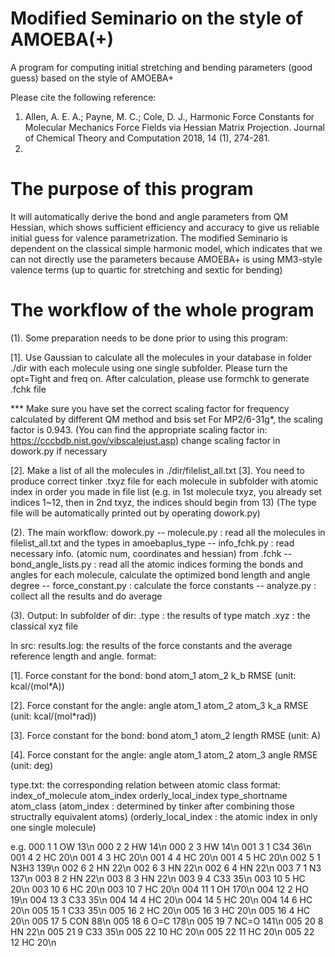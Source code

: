 # Modified Seminario on the style of AMOEBA(+)
A program for computing initial stretching and bending parameters (good guess) based on the style of AMOEBA+

Please cite the following reference:
1. Allen, A. E. A.; Payne, M. C.; Cole, D. J., Harmonic Force Constants for Molecular Mechanics Force Fields via Hessian Matrix Projection. Journal of Chemical Theory and Computation 2018, 14 (1), 274-281.
2.

# The purpose of this program
It will automatically derive the bond and angle parameters from QM Hessian, which shows sufficient efficiency and accuracy
to give us reliable initial guess for valence parametrization.
The modified Seminario is dependent on the classical simple harmonic model, which indicates that we can not directly use
the parameters because AMOEBA+ is using MM3-style valence terms (up to quartic for stretching and sextic for bending)

# The workflow of the whole program

(1). Some preparation needs to be done prior to using this program:

[1]. Use Gaussian to calculate all the molecules in your database in folder ./dir with each molecule using one single
subfolder. Please turn the opt=Tight and freq on. After calculation, please use formchk to generate .fchk file

*** Make sure you have set the correct scaling factor for frequency calculated by different QM method and bsis set
For MP2/6-31g*, the scaling factor is 0.943. (You can find the appropriate scaling factor in: https://cccbdb.nist.gov/vibscalejust.asp)
change scaling factor in dowork.py if necessary

[2]. Make a list of all the molecules in ./dir/filelist_all.txt
[3]. You need to produce correct tinker .txyz file for each molecule in subfolder with atomic index in order you made in file list
(e.g. in 1st molecule txyz, you already set indices 1~12, then in 2nd txyz, the indices should begin from 13)
(The type file will be automatically printed out by operating dowork.py)

(2). The main workflow:
dowork.py -- molecule.py : read all the molecules in filelist_all.txt and the types in amoebaplus_type 
          -- info_fchk.py : read necessary info. (atomic num, coordinates and hessian) from .fchk
          -- bond_angle_lists.py : read all the atomic indices forming the bonds and angles for each molecule, calculate the optimized bond length and angle degree
          -- force_constant.py : calculate the force constants
          -- analyze.py : collect all the results and do average

(3). Output:
In subfolder of dir:
.type : the results of type match
.xyz : the classical xyz file

In src:
results.log:
the results of the force constants and the average reference length and angle.
format:

[1]. Force constant for the bond:
bond   atom_1  atom_2  k_b  RMSE  (unit: kcal/(mol\*A))

[2]. Force constant for the angle:
angle   atom_1  atom_2  atom_3  k_a  RMSE  (unit: kcal/(mol\*rad))

[3]. Force constant for the bond:
bond   atom_1  atom_2  length  RMSE  (unit: A)

[4]. Force constant for the angle:
angle   atom_1  atom_2  atom_3  angle  RMSE  (unit: deg)

type.txt:
the corresponding relation between atomic class
format:
index_of_molecule   atom_index  orderly_local_index   type_shortname   atom_class
(atom_index : determined by tinker after combining those structrally equivalent atoms)
(orderly_local_index : the atomic index in only one single molecule)

e.g.
  000    1    1         OW   13\n
  000    2    2         HW   14\n
  000    2    3         HW   14\n
  001    3    1        C34   36\n
  001    4    2         HC   20\n
  001    4    3         HC   20\n
  001    4    4         HC   20\n
  001    4    5         HC   20\n
  002    5    1       N3H3  139\n
  002    6    2         HN   22\n
  002    6    3         HN   22\n
  002    6    4         HN   22\n
  003    7    1         N3  137\n
  003    8    2         HN   22\n
  003    8    3         HN   22\n
  003    9    4        C33   35\n
  003   10    5         HC   20\n
  003   10    6         HC   20\n
  003   10    7         HC   20\n
  004   11    1         OH  170\n
  004   12    2         HO   19\n
  004   13    3        C33   35\n
  004   14    4         HC   20\n
  004   14    5         HC   20\n
  004   14    6         HC   20\n
  005   15    1        C33   35\n
  005   16    2         HC   20\n
  005   16    3         HC   20\n
  005   16    4         HC   20\n
  005   17    5        CON   88\n
  005   18    6        O=C  178\n
  005   19    7       NC=O  141\n
  005   20    8         HN   22\n
  005   21    9        C33   35\n
  005   22   10         HC   20\n
  005   22   11         HC   20\n
  005   22   12         HC   20\n

